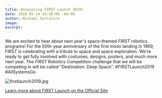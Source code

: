 ```yaml
---
title: Announcing FIRST Launch 2019!
date: 2018-05-14 19:58:00 -04:00
author: Michael Serratore
image: 
excerpt: 
---
```


We are excited to hear about next year's space-themed *FIRST* robotics programs! For the 50th-year anniversary of the first moon landing in 1969, *FIRST* is celebrating with a tribute to space and space exploration. We're ready to get fully involved with costumes, designs, posters, and much more next year. The *FIRST* Robotics Competition challenge that we will be competing in will be called "Destination: Deep Space". #FIRSTLaunch2019 #AllSystemsGo

![firstlaunch2019.jpg](/uploads/firstlaunch2019.jpg)

[Learn more about FIRST Launch on the Official Site](http://info.firstinspires.org/first-launch-2019)